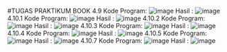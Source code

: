 #TUGAS PRAKTIKUM BOOK 
4.9
Kode Program:
![image](https://user-images.githubusercontent.com/115335408/197367240-5b507156-4cff-4e1a-810a-718249251e54.png)
Hasil :
![image](https://user-images.githubusercontent.com/115335408/197367272-933f821d-27fe-4608-a28e-ffaae4bc5ceb.png)
4.10.1
Kode Program:
![image](https://user-images.githubusercontent.com/115335408/197367311-ea235faf-7256-40ed-8b9a-2533f8c7ad54.png)
Hasil :
![image](https://user-images.githubusercontent.com/115335408/197367317-951fe259-11fc-4861-8b3f-cedc7d1a4b66.png)
4.10.2
Kode Program:
![image](https://user-images.githubusercontent.com/115335408/197367327-5ed4cd56-1bfa-4a1c-a192-c9381e49ee87.png)
Hasil :
![image](https://user-images.githubusercontent.com/115335408/197367333-dbbfe8d2-91e0-4970-9955-375a08e1b57f.png)
4.10.3
Kode Program:
![image](https://user-images.githubusercontent.com/115335408/197367341-b435c2f7-947e-440a-9e08-2f7502d7e1b0.png)
Hasil :
![image](https://user-images.githubusercontent.com/115335408/197367345-6ffb6587-1395-4049-b959-ba03d5febb6a.png)
4.10.4
Kode Program:
![image](https://user-images.githubusercontent.com/115335408/197367346-2bfb522d-7aff-40eb-a640-d4208239f2bf.png)
Hasil :
![image](https://user-images.githubusercontent.com/115335408/197367352-2629c191-8242-40c5-9134-e6c6c96f71d0.png)
4.10.5
Kode Program:
![image](https://user-images.githubusercontent.com/115335408/197367356-5f31c894-fd18-47f5-904d-2f697f6d2530.png)
Hasil :
![image](https://user-images.githubusercontent.com/115335408/197367359-fd943bde-6660-4d25-9a62-c65e9621d242.png)
4.10.7
Kode Program:
![image](https://user-images.githubusercontent.com/115335408/197367364-f03c3c13-2df5-4394-acd5-2b561f9ea8dc.png)
Hasil :
![image](https://user-images.githubusercontent.com/115335408/197367367-443d0738-40d0-443e-9b57-c264a83b3a8d.png)
